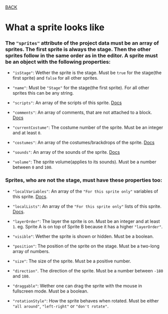 [BACK](main.md)

# What a sprite looks like
### The `"sprites"` attribute of the project data must be an array of sprites. The first sprite is always the stage. Then the other sprites follow in the same order as in the editor. A sprite must be an object with the following properties:

* `"isStage"`: Wether the sprite is the stage. Must be `true` for the stage(the first sprite) and `false` for all other sprites.

* `"name"`: Must be `"Stage"` for the stage(the first sprite). For all other sprites this can be any string.

* `"scripts"`: An array of the scripts of this sprite. [Docs](scripts.md)

* `"comments"`: An array of comments, that are not attached to a block. [Docs](comments.md)

* `"currentCostume"`: The costume number of the sprite. Must be an integer and at least `0`.

* `"costumes"`: An array of the costumes/brackdrops of the sprite. [Docs](assets.md#what-a-costume-looks-like)

* `"sounds"`: An array of the sounds of the sprite. [Docs](assets.md#what-a-sound-looks-like)

* `"volume"`: The sprite volume(applies to its sounds). Must be a number between `0` and `100`.

### Sprites, who are not the stage, must have these properties too:
* `"localVariables"`: An array of the `"For this sprite only"` variables of this sprite. [Docs](variables_lists.md).

* `"localLists"`: An array of the `"For this sprite only"` lists of this sprite. [Docs](variables_lists.md).

* `"layerOrder"`: The layer the sprite is on. Must be an integer and at least `1`. eg. Sprite A is on top of Sprite B because it has a higher `"layerOrder"`.

* `"visible"`: Wether the sprite is shown or hidden. Must be a boolean.

* `"position"`: The position of the sprite on the stage. Must be a two-long array of numbers.

* `"size"`: The size of the sprite. Must be a positive number.

* `"direction"`. The direction of the sprite. Must be a number between `-180` and `180`.

* `"draggable"`: Wether one can drag the sprite with the mouse in fullscreen mode. Must be a boolean.

* `"rotationStyle"`: How the sprite behaves when rotated. Must be either `"all around"`, `"left-right"` or `"don't rotate"`.
